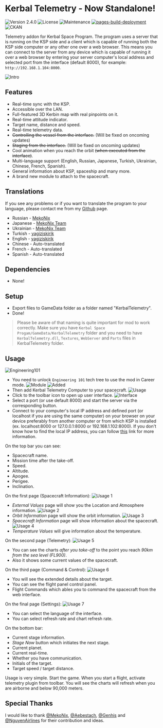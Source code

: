 # Kerbal Telemetry - Now Standalone!
![Version 2.4.0](https://img.shields.io/badge/version-2.4.0-blue) ![License](https://img.shields.io/badge/Licence-MIT-green) ![Maintenance](https://img.shields.io/maintenance/yes/2023) [![pages-build-deployment](https://github.com/yagiziskirik/Kerbal-Telemetry/actions/workflows/pages/pages-build-deployment/badge.svg)](https://github.com/yagiziskirik/Kerbal-Telemetry/actions/workflows/pages/pages-build-deployment) ![CKAN](https://img.shields.io/badge/CKAN-Indexed-green.svg)

Telemetry addon for Kerbal Space Program. The program uses a server that is running on the KSP side and a client which is capable of running both the KSP side computer or any other one over a web browser. This means you can connect to the server from any device which is capable of running it over a web browser by entering your server computer's local address and selected port from the interface (default 8000), for example: ```http://192.168.1.104:8000```.

![Intro](https://i.ibb.co/XC76347/logo.gif)

## Features
* Real-time sync with the KSP.
* Accessible over the LAN.
* Full-featured 3D Kerbin map with real pinpoints on it.
* Real-time attitude indicator.
* Target name, distance and speed.
* Real-time telemetry data.
* ~~Controlling the vessel from the interface.~~ (Will be fixed on oncoming updates)
* ~~Staging from the interface.~~ (Will be fixed on oncoming updates)
* Cool animation when you reach the orbit ~~(when executed from the interface)~~.
* Multi-language support (English, Russian, Japanese, Turkish, Ukrainian, Chinese, French, Spanish).
* General information about KSP, spaceship and many more.
* A brand new module to attach to the spacecraft.

## Translations
If you see any problems or if you want to translate the program to your language, please contact me from my [Github](https://github.com/yagiziskirik) page.
* Russian - [MekoNix](https://github.com/MekoNix)
* Japanese - [MekoNix Team](https://github.com/MekoNix)
* Ukrainian - [MekoNix Team](https://github.com/MekoNix)
* Turkish - [yagiziskirik](https://github.com/yagiziskirik)
* English - [yagiziskirik](https://github.com/yagiziskirik)
* Chinese - Auto-translated
* French - Auto-translated
* Spanish - Auto-translated

## Dependencies
* None!

## Setup
* Export files to GameData folder as a folder named "KerbalTelemetry".
* Done!

> Please be aware of that naming is quite important for mod to work correctly. Make sure you have `Kerbal Space Progam/GameData/KerbalTelemetry` folder and you need to have `KerbalTelemetry.dll`, `Textures`, `WebServer` and `Parts` files in KerbalTelemetry folder.

## Usage
![Engineering101](https://i.ibb.co/F0f8GKL/1.png)
* You need to unlock `Engineering 101` tech tree to use the mod in Career mode.
![Module](https://i.ibb.co/zJvm0Z4/2.jpg)
![Added](https://i.ibb.co/nCYpNM0/3.jpg)
* Then add Kerbal Telemetry Computer to your spacecraft.
![Usage](https://i.ibb.co/VmgZJFV/5.png)
* Click to the toolbar icon to open up user interface.
![Interface](https://i.ibb.co/df7m7mq/4.png)
* Select a port (or use default 8000) and start the server via the corresponding button.
* Connect to your computer's local IP address and defined port (or localhost if you are using the same computer) on your browser on your device preferably from another computer or from which KSP is installed (ex. localhost:8000 or 127.0.0.1:8000 or 192.168.1.102:8000). If you don't know how to find the local IP address, you can follow [this](https://www.whatismybrowser.com/detect/what-is-my-local-ip-address) link for more information.

On the top bar you can see:
* Spacecraft name.
* Mission time after the take-off.
* Speed.
* Altitude.
* Apogee.
* Perigee.
* Inclination.

On the first page (Spacecraft Information):
![Usage 1](https://i.ibb.co/LPh4nPM/Github-5.png)
* *External Values* page will show you the Location and Atmosphere information.
![Usage 2](https://i.ibb.co/McCS6rG/Github-4.png)
* *Orbit Information* page will show the orbit information.
![Usage 3](https://i.ibb.co/5vXvwN2/Github-3.png)
* *Spacecraft Information* page will show information about the spacecraft.
![Usage 4](https://i.ibb.co/3pcYVMq/Github-1.png)
* *Temperature Values* will give information about the temperature.

On the second page (Telemetry):
![Usage 5](https://i.ibb.co/5hW933G/Github-2.png)
* You can see the charts *after you take-off* to the point you reach *90km from the sea level (FL900)*.
* Also it shows some current values of the spacecraft.

On the third page (Command & Control):
![Usage 6](https://i.ibb.co/xFVXn6B/Github-6.png)
* You will see the extended details about the target.
* You can see the flight panel control panel.
* Flight Commands which ables you to command the spacecraft from the web interface.

On the final page (Settings):
![Usage 7](https://i.ibb.co/Gkh1RS2/Github-7.png)
* You can select the language of the interface.
* You can select refresh rate and chart refresh rate.

On the bottom bar:
* Current stage information.
* *Stage Now* button which initiates the next stage.
* Current planet.
* Current real-time.
* Whether you have communication.
* Initials of the target.
* Target speed / target distance.

Usage is very simple. Start the game. When you start a flight, activate telemetry plugin from toolbar. You will see the charts will refresh when you are airborne and below 90,000 meters.

## Special Thanks
I would like to thank [@MekoNix](https://github.com/MekoNix), [@Aebestach](https://github.com/Aebestach), [@Genhis](https://github.com/Genhis) and [@NguyenAirlines](https://www.curseforge.com/members/nguyenairlines) for their contribution and ideas.
